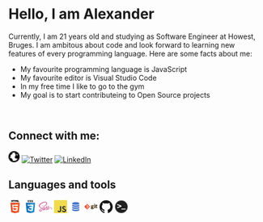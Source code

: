 # Hello, I am Alexander

Currently, I am 21 years old and studying as Software Engineer at Howest, Bruges. I am ambitous about code and look forward to learning new features of every programming language. Here are some facts about me:

- My favourite programming language is JavaScript
- My favourite editor is Visual Studio Code
- In my free time I like to go to the gym
- My goal is to start contributeing to Open Source projects
<br/>

## Connect with me:

[<img alt="alexandertruyaert.be" width="22px" src="https://raw.githubusercontent.com/iconic/open-iconic/master/svg/globe.svg" />][website]
[<img alt="Twitter" width="22px" src="https://cdn.jsdelivr.net/npm/simple-icons@v3/icons/twitter.svg" />][twitter]
[<img alt="LinkedIn" width="22px" src="https://cdn.jsdelivr.net/npm/simple-icons@v3/icons/linkedin.svg" />][linkedin]
<br/>

## Languages and tools

<img alt="HTML5" width="26px" src="https://raw.githubusercontent.com/github/explore/80688e429a7d4ef2fca1e82350fe8e3517d3494d/topics/html/html.png" />
<img alt="CSS3" width="26px" src="https://raw.githubusercontent.com/github/explore/80688e429a7d4ef2fca1e82350fe8e3517d3494d/topics/css/css.png" />
<img alt="Sass" width="26px" src="https://raw.githubusercontent.com/github/explore/80688e429a7d4ef2fca1e82350fe8e3517d3494d/topics/sass/sass.png" />
<img alt="JavaScript" width="26px" src="https://raw.githubusercontent.com/github/explore/80688e429a7d4ef2fca1e82350fe8e3517d3494d/topics/javascript/javascript.png" />
<img alt="SQL" width="26px" src="https://raw.githubusercontent.com/github/explore/80688e429a7d4ef2fca1e82350fe8e3517d3494d/topics/sql/sql.png" />
<img alt="Git" width="26px" src="https://raw.githubusercontent.com/github/explore/80688e429a7d4ef2fca1e82350fe8e3517d3494d/topics/git/git.png" />
<img alt="GitHub" width="26px" src="https://raw.githubusercontent.com/github/explore/78df643247d429f6cc873026c0622819ad797942/topics/github/github.png" />
<img alt="Terminal" width="26px" src="https://raw.githubusercontent.com/github/explore/80688e429a7d4ef2fca1e82350fe8e3517d3494d/topics/terminal/terminal.png" />

[website]: https://alexandertruyaert.be
[twitter]: https://twitter.com/AlexanderTruya1
[linkedin]: https://www.linkedin.com/in/alexander-truyaert-03b954152/